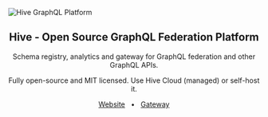 ![Hive GraphQL Platform](https://the-guild.dev/graphql/hive/github-org-image.png)

<div align="center">
  <h2>Hive - Open Source GraphQL Federation Platform</h2>
  <p>Schema registry, analytics and gateway for GraphQL federation and other GraphQL APIs.</p>
  <p>Fully open-source and MIT licensed. Use Hive Cloud (managed) or self-host it.</p>

  <a href="https://the-guild.dev/graphql/hive" title="Visit Hive website">Website</a>
  <span>&nbsp;&nbsp;•&nbsp;&nbsp;</span>
  <a href="https://the-guild.dev/graphql/hive/docs/gateway" title="Learn about our GraphQL Gateway">Gateway</a>
</div>
